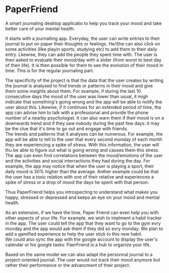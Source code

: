 # PaperFriend  
A smart journaling desktop applicatio to help you track your mood and take better care of your mental health.  

It starts with a journalling app. Everyday, the user can write entries to their journal to put on paper their thoughts or feelings. He/She can also click on some activities (like playin sports, studying etc) to add them to their daily entry. Lkewise, they can add the people they spent time with. The user is then asked to evaluate their mood/day with a slider (from worst to best day of their life). It is then possible for them to see the evolution of their mood in time.
This is for the regular journaling part.  

The specificity of the project is that the data that the user creates by writing the journal is analysed to find trends or patterns in their mood and give them some insights about them. For example, if during the last 10 consecutive days the mood of the user was lower than usual, it migh indicate that something's going wrong and the app will be able to notify the user about this. Likewise, if it continues for an extended period of time, tha app can advise him to talk with a professional and provide the phone number of a nearby psychologist. It can also warn them if their mood is on a downwards trend and if they saw nobody during the past few days: it may be the clue that it's time to go out and engage with friends.    
The trends and patterns that it analyses can be numerous. For example, the app will be able to tell to the user that every second monday of each month they are experiencing a spike of stress. With this information, the user will thu be able to figure out what is going wrong and causes them this stress.   
The app can even find correlations between the mood/emotions of the user and the activities and social interractions they had during the day. For example, the app may notice that when the user is playing a sport, their daily mood is 30% higher than the average. Anther example could be that the user has a toxic relation with one of their relative and experiences a spike of stress or a drop of mood the days he spent with that person.  

Thus PaperFriend helps you introspecting to understand what makes you happy, stressed or depressed and keeps an eye on your mood and mental health.


As an extension, if we have the time, Paper Friend can even help you with other aspects of your life. For example, we wish to implment a habit tracker in the app. The user could tell the app that they want to go to the gym evry monday and the app would ask them if they did so evry monday. We plan to add a gamified experience to help the user stick to this new habit.  
We could also sync the app with the google account to display the user's calendar or his google tasks: PaerFriend is a hub to organize your life.

Based on the same model we can also adapt the personnal journal to a project-oriented journal. The user would not track their mood anymore but rather their performance or the advancment of their project.  


